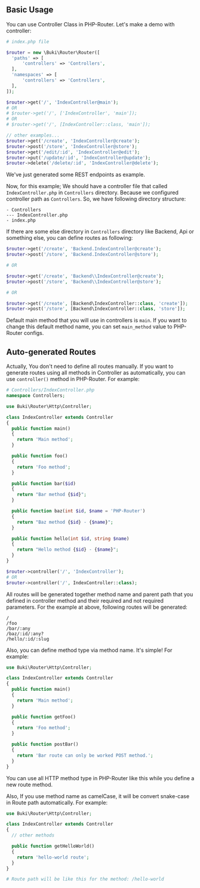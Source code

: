 ## Basic Usage
You can use Controller Class in PHP-Router. Let's make a demo with controller:

```php
# index.php file

$router = new \Buki\Router\Router([
  'paths' => [
      'controllers' => 'Controllers',
  ],
  'namespaces' => [
      'controllers' => 'Controllers',
  ],
]);

$router->get('/', 'IndexController@main');
# OR
# $router->get('/', ['IndexController', 'main']);
# OR
# $router->get('/', [IndexController::class, 'main']);

// other examples...
$router->get('/create', 'IndexController@create');
$router->post('/store', 'IndexController@store');
$router->get('/edit/:id', 'IndexController@edit');
$router->put('/update/:id', 'IndexController@update');
$router->delete('/delete/:id', 'IndexController@delete');
```
We've just generated some REST endpoints as example.

Now, for this example; We should have a controller file that called `IndexController.php` in `Controllers` directory. Because we configured controller path as `Controllers`. So, we have following directory structure:

```
- Controllers
--- IndexController.php
- index.php
```

If there are some else directory in `Controllers` directory like Backend, Api or something else, you can define routes as following:

```php
$router->get('/create', 'Backend.IndexController@create');
$router->post('/store', 'Backend.IndexController@store');

# OR 

$router->get('/create', 'Backend\\IndexController@create');
$router->post('/store', 'Backend\\IndexController@store');

# OR

$router->get('/create', [Backend\IndexController::class, 'create']);
$router->post('/store', [Backend\IndexController::class, 'store']);
```

Default main method that you will use in controllers is `main`. If you want to change this default method name, you can set `main_method` value to PHP-Router configs.

## Auto-generated Routes 
Actually, You don't need to define all routes manually. If you want to generate routes using all methods in Controller as automatically, you can use `controller()` method in PHP-Router. For example:

```php
# Controllers/IndexController.php
namespace Controllers;

use Buki\Router\Http\Controller;

class IndexController extends Controller
{
  public function main()
  {
    return 'Main method';
  }

  public function foo()
  {
    return 'Foo method';
  }

  public function bar($id)
  {
    return "Bar method {$id}";
  }

  public function baz(int $id, $name = 'PHP-Router')
  {
    return "Baz method {$id} - {$name}";
  }

  public function hello(int $id, string $name)
  {
    return "Hello method {$id} - {$name}";
  }
}
```
```php
$router->controller('/', 'IndexController');
# OR
$router->controller('/', IndexController::class);
```

All routes will be generated together method name and parent path that you defined in controller method and their required and not required parameters. For the example at above, following routes will be generated:
```
/
/foo
/bar/:any
/baz/:id/:any?
/hello/:id/:slug
```

Also, you can define method type via method name. It's simple! For example:

```php
use Buki\Router\Http\Controller;

class IndexController extends Controller
{
  public function main()
  {
    return 'Main method';
  }

  public function getFoo()
  {
    return 'Foo method';
  }

  public function postBar()
  {
    return 'Bar route can only be worked POST method.';
  }
}
```

You can use all HTTP method type in PHP-Router like this while you define a new route method.
 
Also, If you use method name as camelCase, it will be convert snake-case in Route path automatically. For example:

```php
use Buki\Router\Http\Controller;

class IndexController extends Controller
{
  // other methods

  public function getHelloWorld()
  {
    return 'hello-world route';
  }
}

# Route path will be like this for the method: /hello-world
```
